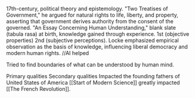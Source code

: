 17th-century, political theory and epistemology. 
"Two Treatises of Government," he argued for natural rights to life, liberty, and property, asserting that government derives authority from the consent of the governed. 
"An Essay Concerning Human Understanding," blank slate (tabula rasa) at birth, knowledge gained through experience. 
1st  (objective properties) 2nd (subjective perceptions). 
Locke emphasized empirical observation as the basis of knowledge, influencing liberal democracy and modern human rights.
//AI helped

Tried to find boundaries of what can be understood by human mind.

Primary qualities
Secondary qualities
Impacted the founding fathers of United States of America
[[Start of Modern Science]]
greatly impacted [[The French Revolution]].